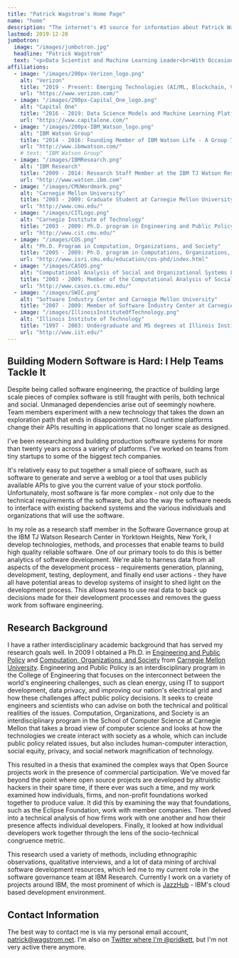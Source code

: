 ```yaml
---
title: "Patrick Wagstrom's Home Page"
name: "home"
description: "The internet's #3 source for information about Patrick Wagstrom"
lastmod: 2019-12-28
jumbotron:
  image: "/images/jumbotron.jpg"
  headline: "Patrick Wagstrom"
  text: "<p>Data Scientist and Machine Learning Leader<br>With Occasional Forays in Software Engineering and Human-Computer Interaction</p>"
affiliations:
  - image: "/images/200px-Verizon_logo.png"
    alt: "Verizon"
    title: "2019 - Present: Emerging Technologies (AI/ML, Blockchain, VR/AR, etc) at Verizon"
    url: "https://www.verizon.com/"
  - image: "/images/200px-Capital_One_logo.png"
    alt: "Capital One"
    title: "2016 - 2019: Data Science Models and Machine Learning Platforms at Capital One"
    url: "https://www.capitalone.com/"
  - image: "/images/200px-IBM_Watson_logo.png"
    alt: "IBM Watson Group"
    title: "2014 - 2016: Founding Member of IBM Watson Life - A Group That Brings Cognitive Computing to the People"
    url: "http://www.ibmwatson.com/"
    # text: "IBM Watson Group"
  - image: "/images/IBMResearch.png"
    alt: "IBM Research"
    title: "2009 - 2014: Research Staff Member at the IBM TJ Watson Research Center"
    url: "http://www.watson.ibm.com"
  - image: "/images/CMUWordmark.png"
    alt: "Carnegie Mellon University"
    title: "2003 - 2009: Graduate Student at Carnegie Mellon University"
    url: "http://www.cmu.edu/"
  - image: "/images/CITLogo.png"
    alt: "Carnegie Institute of Technology"
    title: "2003 - 2009: Ph.D. program in Engineering and Public Policy at Carnegie Mellon University"
    url: "http://www.cit.cmu.edu/"
  - image: "/images/COS.png"
    alt: "Ph.D. Program in Computation, Organizations, and Society"
    title: "2005 - 2009: Ph.D. program in Computations, Organizations, and Society at Carnegie Mellon University"
    url: "http://www.isri.cmu.edu/education/cos-phd/index.html"
  - image: "/images/CASOS.png"
    alt: "Computational Analysis of Social and Organizational Systems Lab at Carngie Mellon University"
    title: "2003 - 2009: Member of the Computational Analysis of Social and Organizational Systems Lab under Dr. Kathleen Carley at Carnegie Mellon University"
    url: "http://www.casos.cs.cmu.edu/"
  - image: "/images/SWIC.png"
    alt: "Software Industry Center and Carnegie Mellon University"
    title: "2007 - 2009: Member of Software Industry Center at Carnegie Mellon University"
  - image: "/images/IllinoisInstituteOfTechnology.png"
    alt: "Illinois Institute of Technology"
    title: "1997 - 2003: Undergraduate and MS degrees at Illinois Institute of Technology"
    url: "http://www.iit.edu/"
---
```


Building Modern Software is Hard: I Help Teams Tackle It
---------------------------------------------------------

Despite being called software engineering, the practice of building large scale pieces of complex software is still fraught with perils, both technical and social. Unmanaged dependencies arise out of seemingly nowhere. Team members experiment with a new technology that takes the down an exploration path that ends in disappointment. Cloud runtime platforms change their APIs resulting in applications that no longer scale as designed.

I've been researching and building production software systems for more than twenty years across a variety of platforms. I've worked on teams from tiny startups to some of the biggest tech companies. 

It's relatively easy to put together a small piece of software, such
as software to generate and serve a weblog or a tool that uses
publicly available APIs to give you the current value of your stock
portfolio. Unfortunately, most software is far more complex - not only
due to the technical requirements of the software, but also the way
the software needs to interface with existing backend systems and the
various individuals and organizations that will use the software.

In my role as a research staff member in the Software Governance group
at the IBM TJ Watson Research Center in Yorktown Heights, New York, I
develop technologies, methods, and processes that enable teams to
build high quality reliable software. One of our primary tools to do
this is better analytics of software development. We're able to
harness data from all aspects of the development process -
requirements generation, planning, development, testing, deployment,
and finally end user actions - they have all have potential areas to
develop systems of insight to shed light on the development
process. This allows teams to use real data to back up decisions made
for their development processes and removes the guess work from
software engineering.

Research Background
--------------------
I have a rather interdisciplinary academic background that has served
my research goals well. In 2009 I obtained a Ph.D. in
[Engineering and Public Policy][epp] and
[Computation, Organizations, and Society][cos] from
[Carnegie Mellon University][cmu]. Engineering and Public Policy is an
interdisciplinary program in the College of Engineering that focuses
on the interconnect between the world's engineering challenges, such
as clean energy, using IT to support development, data privacy, and
improving our nation's electrical grid and how these challenges affect
public policy decisions. It seeks to create engineers and scientists
who can advise on both the technical and political realities of the
issues. Computation, Organizations, and Society is an
interdisciplinary program in the School of Computer Science at
Carnegie Mellon that takes a broad view of computer science and looks
at how the technologies we create interact with society as a whole,
which can include public policy related issues, but also includes
human-computer interaction, social equity, privacy, and social network
magnification of technology.

This resulted in a thesis that examined the complex ways that Open
Source projects work in the presence of commercial
participation. We've moved far beyond the point where open source
projects are developed by altruistic hackers in their spare time, if
there ever was such a time, and my work examined how individuals,
firms, and non-profit foundations worked together to produce value. It
did this by examining the way that foundations, such as the Eclipse
Foundation, work with member companies. Then delved into a technical
analysis of how firms work with one another and how their presence
affects individual developers. Finally, it looked at how individual
developers work together through the lens of the socio-technical
congruence metric.

This research used a variety of methods, including ethnographic
observations, qualitative interviews, and a lot of data mining of
archival software development resources, which led me to my current
role in the software governance team at IBM Research. Currently I work
on a variety of projects around IBM, the most prominent of which is
[JazzHub][jazzhub] - IBM's cloud based development environment.

Contact Information
-------------------
The best way to contact me is via my personal email account,
[patrick@wagstrom.net][email]. I'm also on [Twitter where I'm @pridkett][twitter], but I'm not very active there anymore.

[email]: mailto:patrick@wagstrom.net
[jazzhub]: http://hub.jazz.net/
[epp]: http://www.epp.cmu.edu/
[cos]: http://www.isri.cmu.edu/education/cos-phd/index.html
[cmu]: http://www.cmu.edu/
[twitter]: https://twitter.com/pridkett
